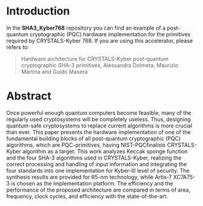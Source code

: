 # Introduction

In the **SHA3_Kyber768** repository you can find an example of a post-quantum cryptographic (PQC) hardware implementation for the primitives required by CRYSTALS-Kyber 768. 
If you are using this accelerator, please refers to:

> Hardware architecture for CRYSTALS-Kyber post-quantum cryptographic SHA-3 primitives, Alessandra Dolmeta, Maurizio Martina and Guido Masera

# Abstract
Once powerful enough quantum computers become feasible, many of the regularly used cryptosystems will be completely useless. Thus, designing quantum-safe cryptosystems to replace current algorithms is more crucial than ever. This paper presents the hardware implementation of one of the fundamental building blocks of all post-quantum cryptographic (PQC) algorithms, which are PQC-primitives, having NIST-PQCfinalists CRYSTALS-Kyber algorithm as a target. This work analyzes Keccak sponge function and the four SHA-3 algorithms used in CRYSTALS-Kyber, realizing the correct processing and handling of input information and integrating the four standards into one implementation for Kyber-III level of security. The synthesis results are provided for 65-nm technology, while Artix-7 XC7A75-3 is chosen as the implementation platform. The efficiency and the performance of the proposed architecture are compared in terms of area, frequency, clock cycles, and efficiency with the state-of-the-art.
